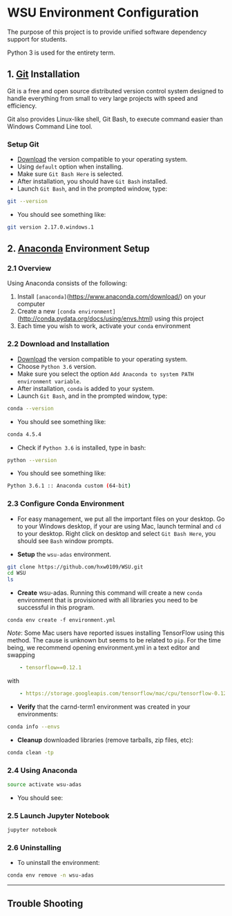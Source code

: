 # WSU Environment Configuration

The purpose of this project is to provide unified software dependency support for students.

Python 3 is used for the entirety term.


## 1. [Git](https://git-scm.com/) Installation

Git is a free and open source distributed version control system designed to handle everything from small to very large projects with speed and efficiency.

Git also provides Linux-like shell, Git Bash, to execute command easier than Windows Command Line tool.

### Setup Git
- [Download](https://git-scm.com/download/) the version compatible to your operating system.
- Using `default` option when installing.
- Make sure `Git Bash Here` is selected.
- After installation, you should have `Git Bash` installed.
- Launch `Git Bash`, and in the prompted window, type:
```sh
git --version
```
- You should see something like:
```sh
git version 2.17.0.windows.1
```

## 2. [Anaconda](https://www.anaconda.com/) Environment Setup
### 2.1 Overview
Using Anaconda consists of the following:

1. Install `[anaconda]`(https://www.anaconda.com/download/) on your computer
2. Create a new `[conda environment]`(http://conda.pydata.org/docs/using/envs.html) using this project
3. Each time you wish to work, activate your `conda` environment

### 2.2 Download and Installation
- [Download](https://www.anaconda.com/download/) the version compatible to your operating system.
- Choose `Python 3.6` version.
- Make sure you select the option `Add Anaconda to system PATH environment variable`.
- After installation, `conda` is added to your system.
- Launch `Git Bash`, and in the prompted window, type:
```sh
conda --version
```
- You should see something like:
```sh
conda 4.5.4
```
- Check if `Python 3.6` is installed, type in bash:
```sh
python --version
```
- You should see something like:
```sh
Python 3.6.1 :: Anaconda custom (64-bit)
```

### 2.3 Configure Conda Environment
- For easy management, we put all the important files on your desktop.
    Go to your Windows desktop, if your are using Mac, launch terminal and `cd` to your desktop.
    Right click on desktop and select `Git Bash Here`, you should see `Bash` window prompts.

- **Setup** the `wsu-adas` environment. 
```sh
git clone https://github.com/hxw0109/WSU.git
cd WSU
ls
```

- **Create** wsu-adas.  Running this command will create a new `conda` environment that is provisioned with all libraries you need to be successful in this program.
```
conda env create -f environment.yml
```

*Note*: Some Mac users have reported issues installing TensorFlow using this method. The cause is unknown but seems to be related to `pip`. For the time being, we recommend opening environment.yml in a text editor and swapping
```yaml
    - tensorflow==0.12.1
```
with
```yaml
    - https://storage.googleapis.com/tensorflow/mac/cpu/tensorflow-0.12.1-py3-none-any.whl
```

- **Verify** that the carnd-term1 environment was created in your environments:

```sh
conda info --envs
```

- **Cleanup** downloaded libraries (remove tarballs, zip files, etc):

```sh
conda clean -tp
```

### 2.4 Using Anaconda 
```sh
source activate wsu-adas
```
- You should see:

### 2.5 Launch Jupyter Notebook

```sh
jupyter notebook
```

### 2.6 Uninstalling 

- To uninstall the environment:
```sh
conda env remove -n wsu-adas
```

---



## Trouble Shooting

